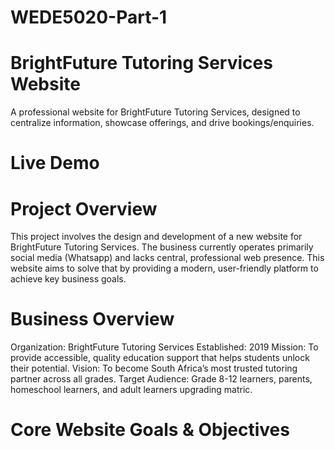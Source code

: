 # WEDE5020-Part-1
# BrightFuture Tutoring Services Website
A professional website for BrightFuture Tutoring Services, designed to centralize information, showcase offerings, and drive bookings/enquiries.
# Live Demo


# Project Overview
This project involves the design and development of a new website for BrightFuture Tutoring Services. The business currently operates primarily social media (Whatsapp) and lacks central, professional web presence. This website aims to solve that by providing a modern, user-friendly platform to achieve key business goals.
# Business Overview
   Organization: BrightFuture Tutoring Services
   Established: 2019
   Mission: To provide accessible, quality education support that helps students unlock their potential.
   Vision: To become South Africa’s most trusted tutoring partner across all grades.
   Target Audience: Grade 8-12 learners, parents, homeschool learners, and adult learners upgrading matric.
# Core Website Goals & Objectives  
